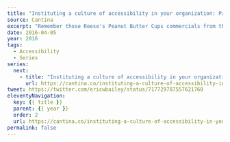 ```yaml
---
title: "Instituting a culture of accessibility in your organization: Part 1"
source: Cantina
excerpt: "Remember those Reese's Peanut Butter Cups commercials from the 1980s? A couple of hapless people would be walking down the street, one with a chocolate bar and the other with a jar of peanut butter"
date: 2016-04-05
year: 2016
tags:
  - Accessibility
  - Series
series:
  next:
    - title: "Instituting a culture of accessibility in your organization: Part 2"
      url: https://cantina.co/instituting-a-culture-of-accessibility-in-your-organization-part-2/
tweet: https://twitter.com/ericwbailey/status/717729787557621760
eleventyNavigation:
  key: {{ title }}
  parent: {{ year }}
  order: 2
  url: https://cantina.co/instituting-a-culture-of-accessibility-in-your-organization/
permalink: false
---
```

